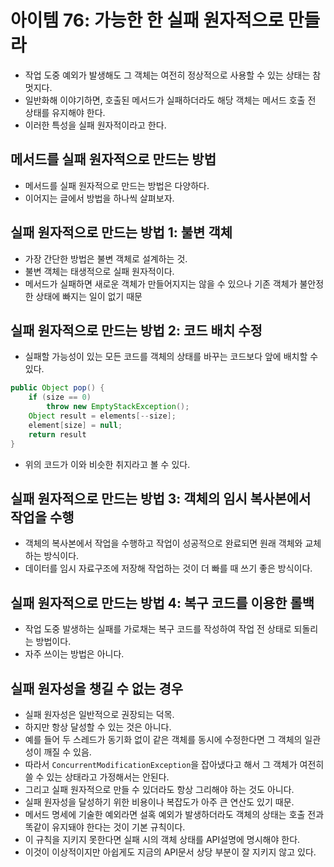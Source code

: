 # 아이템 76: 가능한 한 실패 원자적으로 만들라

- 작업 도중 예외가 발생해도 그 객체는 여전히 정상적으로 사용할 수 있는 상태는 참 멋지다.
- 일반화해 이야기하면, 호출된 메서드가 실패하더라도 해당 객체는 메서드 호출 전 상태를 유지해야 한다.
- 이러한 특성을 실패 원자적이라고 한다.

## 메서드를 실패 원자적으로 만드는 방법
- 메서드를 실패 원자적으로 만드는 방법은 다양하다.
- 이어지는 글에서 방법을 하나씩 살펴보자.

## 실패 원자적으로 만드는 방법 1: 불변 객체
- 가장 간단한 방법은 불변 객체로 설계하는 것.
- 불변 객체는 태생적으로 실패 원자적이다.
- 메서드가 실패하면 새로운 객체가 만들어지지는 않을 수 있으나 기존 객체가 불안정한 상태에 빠지는 일이 없기 때문

## 실패 원자적으로 만드는 방법 2: 코드 배치 수정
- 실패할 가능성이 있는 모든 코드를 객체의 상태를 바꾸는 코드보다 앞에 배치할 수 있다.
```java
public Object pop() {
	if (size == 0)
		throw new EmptyStackException();
	Object result = elements[--size];
	element[size] = null;
	return result
}
```
- 위의 코드가 이와 비슷한 취지라고 볼 수 있다.

## 실패 원자적으로 만드는 방법 3: 객체의 임시 복사본에서 작업을 수행
- 객체의 복사본에서 작업을 수행하고 작업이 성공적으로 완료되면 원래 객체와 교체하는 방식이다.
- 데이터를 임시 자료구조에 저장해 작업하는 것이 더 빠를 때 쓰기 좋은 방식이다.

## 실패 원자적으로 만드는 방법 4: 복구 코드를 이용한 롤백
- 작업 도중 발생하는 실패를 가로채는 복구 코드를 작성하여 작업 전 상태로 되돌리는 방법이다.
- 자주 쓰이는 방법은 아니다.

## 실패 원자성을 챙길 수 없는 경우
- 실패 원자성은 일반적으로 권장되는 덕목.
- 하지만 항상 달성할 수 있는 것은 아니다.
- 예를 들어 두 스레드가 동기화 없이 같은 객체를 동시에 수정한다면 그 객체의 일관성이 깨질 수 있음.
- 따라서 `ConcurrentModificationException`을 잡아냈다고 해서 그 객체가 여전히 쓸 수 있는 상태라고 가정해서는 안된다.
- 그리고 실패 원자적으로 만들 수 있더라도 항상 그리해야 하는 것도 아니다.
- 실패 원자성을 달성하기 위한 비용이나 복잡도가 아주 큰 연산도 있기 때문.
- 메서드 명세에 기술한 예외라면 설혹 예외가 발생하더라도 객체의 상태는 호출 전과 똑같이 유지돼야 한다는 것이 기본 규칙이다.
- 이 규칙을 지키지 못한다면 실패 시의 객체 상태를 API설명에 명시해야 한다.
- 이것이 이상적이지만 아쉽게도 지금의 API문서 상당 부분이 잘 지키지 않고 있다.

